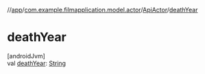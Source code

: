 //[app](../../../index.md)/[com.example.filmapplication.model.actor](../index.md)/[ApiActor](index.md)/[deathYear](death-year.md)

# deathYear

[androidJvm]\
val [deathYear](death-year.md): [String](https://kotlinlang.org/api/latest/jvm/stdlib/kotlin/-string/index.html)
